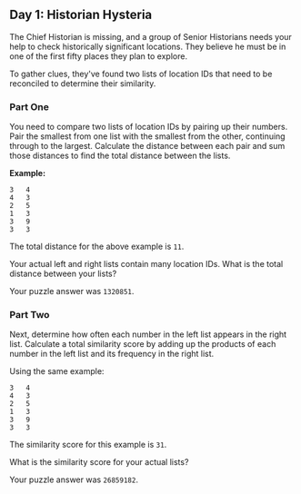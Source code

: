 ## Day 1: Historian Hysteria

The Chief Historian is missing, and a group of Senior Historians needs your help to check historically significant locations. They believe he must be in one of the first fifty places they plan to explore. 

To gather clues, they've found two lists of location IDs that need to be reconciled to determine their similarity.

### Part One

You need to compare two lists of location IDs by pairing up their numbers. Pair the smallest from one list with the smallest from the other, continuing through to the largest. Calculate the distance between each pair and sum those distances to find the total distance between the lists.

**Example:**
```
3   4
4   3
2   5
1   3
3   9
3   3
```

The total distance for the above example is `11`.

Your actual left and right lists contain many location IDs. What is the total distance between your lists?

Your puzzle answer was `1320851`.

### Part Two

Next, determine how often each number in the left list appears in the right list. Calculate a total similarity score by adding up the products of each number in the left list and its frequency in the right list.

Using the same example:
```
3   4
4   3
2   5
1   3
3   9
3   3
```

The similarity score for this example is `31`.

What is the similarity score for your actual lists?

Your puzzle answer was `26859182`.